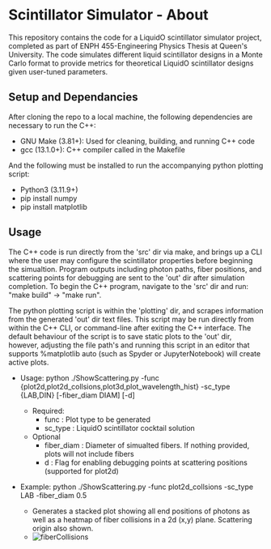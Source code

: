 # Scintillator Simulator - About
This repository contains the code for a LiquidO scintillator simulator project, completed as part of ENPH 455-Engineering Physics Thesis at Queen's University. The code simulates different liquid scintillator designs in a Monte Carlo format to provide metrics for theoretical LiquidO scintillator designs given user-tuned parameters.

## Setup and Dependancies
After cloning the repo to a local machine, the following dependencies are necessary to run the C++:
 - GNU Make (3.81+): Used for cleaning, building, and running C++ code
 - gcc (13.1.0+): C++ compiler called in the Makefile

And the following must be installed to run the accompanying python plotting script:
 - Python3 (3.11.9+)
 - pip install numpy
 - pip install matplotlib

## Usage
The C++ code is run directly from the 'src' dir via make, and brings up a CLI where the user may configure the scintillator properties before beginning the simualtion. Program outputs including photon paths, fiber positions, and scattering points for debugging are sent to the 'out' dir after simulation completion. To begin the C++ program, navigate to the 'src' dir and run: "make build" -> "make run".

The python plotting script is within the 'plotting' dir, and scrapes information from the generated 'out' dir text files. This script may be run directly from within the C++ CLI, or command-line after exiting the C++ interface. The default behaviour of the script is to save static plots to the 'out' dir, however, adjusting the file path's and running this script in an editor that supports %matplotlib auto (such as Spyder or JupyterNotebook) will create active plots.

- Usage: python ./ShowScattering.py -func {plot2d,plot2d_collsions,plot3d,plot_wavelength_hist} -sc_type {LAB,DIN} [-fiber_diam DIAM] [-d]
   - Required:
      - func : Plot type to be generated
      - sc_type : LiquidO scintillator cocktail solution
   - Optional
      - fiber_diam : Diameter of simualted fibers. If nothing provided, plots will not include fibers
      - d : Flag for enabling debugging points at scattering positions (supported for plot2d)

- Example: python ./ShowScattering.py -func plot2d_collsions -sc_type LAB -fiber_diam 0.5
   - Generates a stacked plot showing all end positions of photons as well as a heatmap of fiber collisions in a 2d (x,y) plane. Scattering origin also shown.
   - ![fiberCollisions](https://github.com/user-attachments/assets/1462b79b-bc7c-4fb6-a639-7a8ecde999a6)




